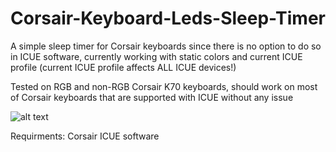 # Corsair-Keyboard-Leds-Sleep-Timer

A simple sleep timer for Corsair keyboards since there is no option to do so in ICUE software, currently working with static colors and current ICUE profile (current ICUE profile affects ALL ICUE devices!)


Tested on RGB and non-RGB Corsair K70 keyboards, should work on most of Corsair keyboards that are supported with ICUE without any issue

![alt text](https://i.imgur.com/iOlTZUF.png)

Requirments: Corsair ICUE software
